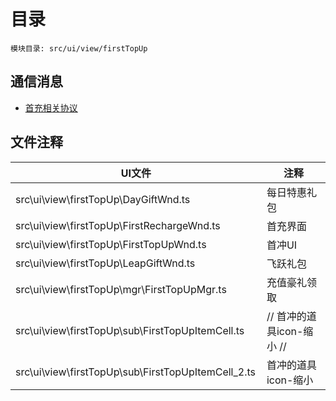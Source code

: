 <style>
table th:first-of-type {
    width: 300pt;
}
table th:nth-of-type(2) {
    width: 300pt;
}
</style>

# 目录
    模块目录: src/ui/view/firstTopUp

## 通信消息
- [首充相关协议](msg/msg/Recharge2.md)    

## 文件注释
| UI文件 | 注释 |
|-----|-----|
|  src\ui\view\firstTopUp\DayGiftWnd.ts |  每日特惠礼包    |
|  src\ui\view\firstTopUp\FirstRechargeWnd.ts |    首充界面     |
|  src\ui\view\firstTopUp\FirstTopUpWnd.ts | 首冲UI    |
|  src\ui\view\firstTopUp\LeapGiftWnd.ts |  飞跃礼包    |
|  src\ui\view\firstTopUp\mgr\FirstTopUpMgr.ts |  充值豪礼领取    |
|  src\ui\view\firstTopUp\sub\FirstTopUpItemCell.ts |   // 首冲的道具icon-缩小 //    |
|  src\ui\view\firstTopUp\sub\FirstTopUpItemCell_2.ts |    首冲的道具icon-缩小     |